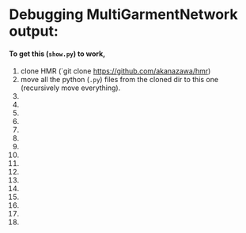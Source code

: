 # Debugging MultiGarmentNetwork output:

#### To get this (`show.py`) to work, 
1.  clone HMR (`git clone https://github.com/akanazawa/hmr)
2.  move all the python (`.py`) files from the cloned dir to this one  (recursively move everything).
3.
4.
5.
6.
7.
8.
9.
10.
11.
12.
13.
14.
15.
16.
17.
18.

